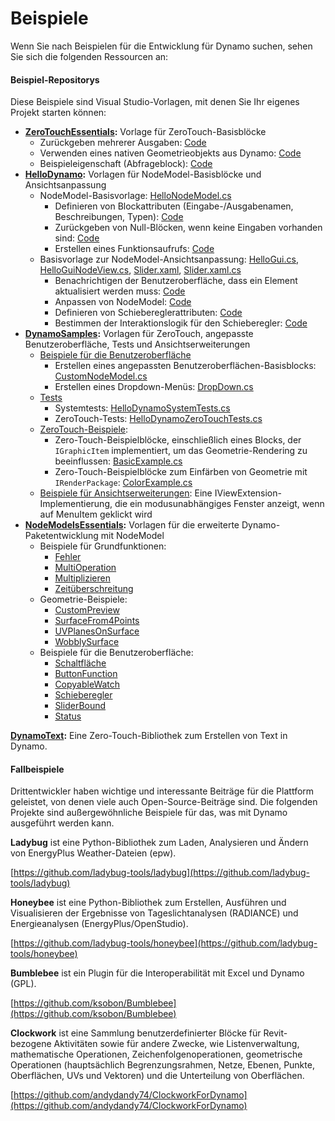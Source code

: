 # Beispiele

Wenn Sie nach Beispielen für die Entwicklung für Dynamo suchen, sehen Sie sich die folgenden Ressourcen an:

#### Beispiel-Repositorys <a href="#sample-repositories" id="sample-repositories"></a>

Diese Beispiele sind Visual Studio-Vorlagen, mit denen Sie Ihr eigenes Projekt starten können:

* [**ZeroTouchEssentials**](https://github.com/DynamoDS/ZeroTouchEssentials)**:** Vorlage für ZeroTouch-Basisblöcke
  * Zurückgeben mehrerer Ausgaben: [Code](https://github.com/teocomi/HelloDynamo/blob/6c5333d731d58043c12e84cd3244cdbafbe74934/HelloDynamo/HelloNodeModel/HelloNodeModel.cs#L15-L24)
  * Verwenden eines nativen Geometrieobjekts aus Dynamo: [Code](https://github.com/DynamoDS/ZeroTouchEssentials/blob/9917fd8159afc9e7bdb2944c960155a496e0b2dc/ZeroTouchEssentials/ZeroTouchEssentials.cs#L86-L89)
  * Beispieleigenschaft (Abfrageblock): [Code](https://github.com/DynamoDS/ZeroTouchEssentials/blob/9917fd8159afc9e7bdb2944c960155a496e0b2dc/ZeroTouchEssentials/ZeroTouchEssentials.cs#L48)
* [**HelloDynamo**](https://github.com/teocomi/HelloDynamo)**:** Vorlagen für NodeModel-Basisblöcke und Ansichtsanpassung
  * NodeModel-Basisvorlage: [HelloNodeModel.cs](https://github.com/teocomi/HelloDynamo/blob/master/HelloDynamo/HelloNodeModel/HelloNodeModel.cs)
    * Definieren von Blockattributen (Eingabe-/Ausgabenamen, Beschreibungen, Typen): [Code](https://github.com/teocomi/HelloDynamo/blob/6c5333d731d58043c12e84cd3244cdbafbe74934/HelloDynamo/HelloNodeModel/HelloNodeModel.cs#L15)
    * Zurückgeben von Null-Blöcken, wenn keine Eingaben vorhanden sind: [Code](https://github.com/teocomi/HelloDynamo/blob/6c5333d731d58043c12e84cd3244cdbafbe74934/HelloDynamo/HelloNodeModel/HelloNodeModel.cs#L34-L36)
    * Erstellen eines Funktionsaufrufs: [Code](https://github.com/teocomi/HelloDynamo/blob/6c5333d731d58043c12e84cd3244cdbafbe74934/HelloDynamo/HelloNodeModel/HelloNodeModel.cs#L39)
  * Basisvorlage zur NodeModel-Ansichtsanpassung: [HelloGui.cs](https://github.com/teocomi/HelloDynamo/blob/master/HelloDynamo/HelloNodeModel/HelloGui.cs), [HelloGuiNodeView.cs](https://github.com/teocomi/HelloDynamo/blob/master/HelloDynamo/HelloNodeModel/HelloGuiNodeView.cs), [Slider.xaml](https://github.com/teocomi/HelloDynamo/blob/master/HelloDynamo/HelloNodeModel/Slider.xaml), [Slider.xaml.cs](https://github.com/teocomi/HelloDynamo/blob/master/HelloDynamo/HelloNodeModel/Slider.xaml.cs)
    * Benachrichtigen der Benutzeroberfläche, dass ein Element aktualisiert werden muss: [Code](https://github.com/teocomi/HelloDynamo/blob/6c5333d731d58043c12e84cd3244cdbafbe74934/HelloDynamo/HelloNodeModel/HelloGui.cs#L27)
    * Anpassen von NodeModel: [Code](https://github.com/teocomi/HelloDynamo/blob/6c5333d731d58043c12e84cd3244cdbafbe74934/HelloDynamo/HelloNodeModel/HelloGuiNodeView.cs#L11)
    * Definieren von Schiebereglerattributen: [Code](https://github.com/teocomi/HelloDynamo/blob/6c5333d731d58043c12e84cd3244cdbafbe74934/HelloDynamo/HelloNodeModel/Slider.xaml#L10)
    * Bestimmen der Interaktionslogik für den Schieberegler: [Code](https://github.com/teocomi/HelloDynamo/blob/master/HelloDynamo/HelloNodeModel/Slider.xaml.cs)
* [**DynamoSamples**](https://github.com/DynamoDS/DynamoSamples)**:** Vorlagen für ZeroTouch, angepasste Benutzeroberfläche, Tests und Ansichtserweiterungen
  * [Beispiele für die Benutzeroberfläche](https://github.com/DynamoDS/DynamoSamples/tree/master/src/SampleLibraryUI)
    * Erstellen eines angepassten Benutzeroberflächen-Basisblocks: [CustomNodeModel.cs](https://github.com/DynamoDS/DynamoSamples/blob/master/src/SampleLibraryUI/Examples/CustomNodeModel.cs)
    * Erstellen eines Dropdown-Menüs: [DropDown.cs](https://github.com/DynamoDS/DynamoSamples/blob/master/src/SampleLibraryUI/Examples/DropDown.cs)
  * [Tests](https://github.com/DynamoDS/DynamoSamples/tree/master/src/SampleLibraryTests)
    * Systemtests: [HelloDynamoSystemTests.cs](https://github.com/DynamoDS/DynamoSamples/blob/master/src/SampleLibraryTests/HelloDynamoSystemTests.cs)
    * ZeroTouch-Tests: [HelloDynamoZeroTouchTests.cs](https://github.com/DynamoDS/DynamoSamples/blob/master/src/SampleLibraryTests/HelloDynamoZeroTouchTests.cs)
  * [ZeroTouch-Beispiele](https://github.com/DynamoDS/DynamoSamples/tree/master/src/SampleLibraryZeroTouch/Examples):
    * Zero-Touch-Beispielblöcke, einschließlich eines Blocks, der `IGraphicItem` implementiert, um das Geometrie-Rendering zu beeinflussen: [BasicExample.cs](https://github.com/DynamoDS/DynamoSamples/blob/master/src/SampleLibraryZeroTouch/Examples/BasicExample.cs)
    * Zero-Touch-Beispielblöcke zum Einfärben von Geometrie mit `IRenderPackage`: [ColorExample.cs](https://github.com/DynamoDS/DynamoSamples/blob/master/src/SampleLibraryZeroTouch/Examples/ColorExample.cs)
  * [Beispiele für Ansichtserweiterungen](https://github.com/DynamoDS/DynamoSamples/tree/master/src/SampleViewExtension): Eine IViewExtension-Implementierung, die ein modusunabhängiges Fenster anzeigt, wenn auf MenuItem geklickt wird
* [**NodeModelsEssentials**](https://github.com/nonoesp/DynamoNodeModelsEssentials)**:** Vorlagen für die erweiterte Dynamo-Paketentwicklung mit NodeModel
  * Beispiele für Grundfunktionen:
    * [Fehler](https://github.com/nonoesp/DynamoNodeModelsEssentials/blob/master/src/Essentials/NodeModelsEssentials/EssentialsError.cs)
    * [MultiOperation](https://github.com/nonoesp/DynamoNodeModelsEssentials/blob/master/src/Essentials/NodeModelsEssentials/EssentialsMultiOperation.cs)
    * [Multiplizieren](https://github.com/nonoesp/DynamoNodeModelsEssentials/blob/master/src/Essentials/NodeModelsEssentials/EssentialsMultiply.cs)
    * [Zeitüberschreitung](https://github.com/nonoesp/DynamoNodeModelsEssentials/blob/master/src/Essentials/NodeModelsEssentials/EssentialsTimeout.cs)
  * Geometrie-Beispiele:
    * [CustomPreview](https://github.com/nonoesp/DynamoNodeModelsEssentials/blob/master/src/Essentials/NodeModelsEssentials/GeometryCustomPreview.cs)
    * [SurfaceFrom4Points](https://github.com/nonoesp/DynamoNodeModelsEssentials/blob/master/src/Essentials/NodeModelsEssentials/GeometrySurfaceFrom4Points.cs)
    * [UVPlanesOnSurface](https://github.com/nonoesp/DynamoNodeModelsEssentials/blob/master/src/Essentials/NodeModelsEssentials/GeometryUVPlanesOnSurface.cs)
    * [WobblySurface](https://github.com/nonoesp/DynamoNodeModelsEssentials/blob/master/src/Essentials/NodeModelsEssentials/GeometryWobblySurface.cs)
  * Beispiele für die Benutzeroberfläche:
    * [Schaltfläche](https://github.com/nonoesp/DynamoNodeModelsEssentials/blob/master/src/Essentials/NodeModelsEssentials/UIButton.cs)
    * [ButtonFunction](https://github.com/nonoesp/DynamoNodeModelsEssentials/blob/master/src/Essentials/NodeModelsEssentials/UIButtonFunction.cs)
    * [CopyableWatch](https://github.com/nonoesp/DynamoNodeModelsEssentials/blob/master/src/Essentials/NodeModelsEssentials/UICopyableWatch.cs)
    * [Schieberegler](https://github.com/nonoesp/DynamoNodeModelsEssentials/blob/master/src/Essentials/NodeModelsEssentials/UISlider.cs)
    * [SliderBound](https://github.com/nonoesp/DynamoNodeModelsEssentials/blob/master/src/Essentials/NodeModelsEssentials/UISliderBound.cs)
    * [Status](https://github.com/nonoesp/DynamoNodeModelsEssentials/blob/master/src/Essentials/NodeModelsEssentials/UIState.cs)

[**DynamoText**](https://github.com/DynamoDS/DynamoText)**:** Eine Zero-Touch-Bibliothek zum Erstellen von Text in Dynamo.

#### Fallbeispiele <a href="#case-studies" id="case-studies"></a>

Drittentwickler haben wichtige und interessante Beiträge für die Plattform geleistet, von denen viele auch Open-Source-Beiträge sind. Die folgenden Projekte sind außergewöhnliche Beispiele für das, was mit Dynamo ausgeführt werden kann.

**Ladybug** ist eine Python-Bibliothek zum Laden, Analysieren und Ändern von EnergyPlus Weather-Dateien (epw).

[https://github.com/ladybug-tools/ladybug](https://github.com/ladybug-tools/ladybug)

**Honeybee** ist eine Python-Bibliothek zum Erstellen, Ausführen und Visualisieren der Ergebnisse von Tageslichtanalysen (RADIANCE) und Energieanalysen (EnergyPlus/OpenStudio).

[https://github.com/ladybug-tools/honeybee](https://github.com/ladybug-tools/honeybee)

**Bumblebee** ist ein Plugin für die Interoperabilität mit Excel und Dynamo (GPL).

[https://github.com/ksobon/Bumblebee](https://github.com/ksobon/Bumblebee)

**Clockwork** ist eine Sammlung benutzerdefinierter Blöcke für Revit-bezogene Aktivitäten sowie für andere Zwecke, wie Listenverwaltung, mathematische Operationen, Zeichenfolgenoperationen, geometrische Operationen (hauptsächlich Begrenzungsrahmen, Netze, Ebenen, Punkte, Oberflächen, UVs und Vektoren) und die Unterteilung von Oberflächen.

[https://github.com/andydandy74/ClockworkForDynamo](https://github.com/andydandy74/ClockworkForDynamo)
